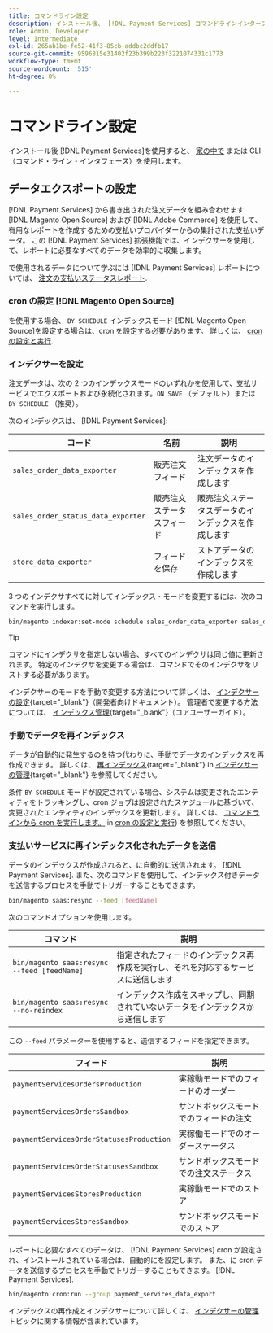 ```yaml
---
title: コマンドライン設定
description: インストール後、 [!DNL Payment Services] コマンドラインインターフェイス (CLI) を使用する。
role: Admin, Developer
level: Intermediate
exl-id: 265ab1be-fe52-41f3-85cb-addbc2ddfb17
source-git-commit: 9596815e31402f23b399b223f3221074331c1773
workflow-type: tm+mt
source-wordcount: '515'
ht-degree: 0%

---
```


# コマンドライン設定

インストール後 [!DNL Payment Services]を使用すると、 [家の中で](payments-home.md) または CLI（コマンド・ライン・インタフェース）を使用します。

## データエクスポートの設定

[!DNL Payment Services] から書き出された注文データを組み合わせます [!DNL Magento Open Source] および [!DNL Adobe Commerce] を使用して、有用なレポートを作成するための支払いプロバイダーからの集計された支払いデータ。 この [!DNL Payment Services] 拡張機能では、インデクサーを使用して、レポートに必要なすべてのデータを効率的に収集します。

で使用されるデータについて学ぶには [!DNL Payment Services] レポートについては、 [注文の支払いステータスレポート](order-payment-status.md#data-used-in-the-report).

### cron の設定 [!DNL Magento Open Source]

を使用する場合、 `BY SCHEDULE` インデックスモード [!DNL Magento Open Source]を設定する場合は、cron を設定する必要があります。 詳しくは、 [cron の設定と実行](https://devdocs.magento.com/guides/v2.4/config-guide/cli/config-cli-subcommands-cron.html).

### インデクサーを設定

注文データは、次の 2 つのインデックスモードのいずれかを使用して、支払サービスでエクスポートおよび永続化されます。`ON SAVE` （デフォルト）または `BY SCHEDULE` （推奨）。

次のインデックスは、 [!DNL Payment Services]:

| コード | 名前 | 説明 |
|    ---    |  ---  |  ---  |
| `sales_order_data_exporter` | 販売注文フィード | 注文データのインデックスを作成します |
| `sales_order_status_data_exporter` | 販売注文ステータスフィード | 販売注文ステータスデータのインデックスを作成します |
| `store_data_exporter` | フィードを保存 | ストアデータのインデックスを作成します |

3 つのインデクサすべてに対してインデックス・モードを変更するには、次のコマンドを実行します。

```bash
bin/magento indexer:set-mode schedule sales_order_data_exporter sales_order_status_data_exporter store_data_exporter
```

>[!TIP]
>
>コマンドにインデクサを指定しない場合、すべてのインデクサは同じ値に更新されます。 特定のインデクサを変更する場合は、コマンドでそのインデクサをリストする必要があります。

インデクサーのモードを手動で変更する方法について詳しくは、 [インデクサーの設定](https://devdocs.magento.com/guides/v2.4/config-guide/cli/config-cli-subcommands-index.html#configure-indexers){target=&quot;_blank&quot;}（開発者向けドキュメント）。 管理者で変更する方法については、 [インデックス管理](https://docs.magento.com/user-guide/system/index-management.html#change-the-index-mode){target=&quot;_blank&quot;}（コアユーザーガイド）。

### 手動でデータを再インデックス

データが自動的に発生するのを待つ代わりに、手動でデータのインデックスを再作成できます。 詳しくは、 [再インデックス](https://devdocs.magento.com/guides/v2.4/config-guide/cli/config-cli-subcommands-index.html#reindex){target=&quot;_blank&quot;} in [インデクサーの管理](https://devdocs.magento.com/guides/v2.4/config-guide/cli/config-cli-subcommands-index.html){target=&quot;_blank&quot;} を参照してください。

条件 `BY SCHEDULE` モードが設定されている場合、システムは変更されたエンティティをトラッキングし、cron ジョブは設定されたスケジュールに基づいて、変更されたエンティティのインデックスを更新します。 詳しくは、 [コマンドラインから cron を実行します。](https://devdocs.magento.com/guides/v2.4/config-guide/cli/config-cli-subcommands-cron.html#config-cli-cron-group-run) in [cron の設定と実行](https://devdocs.magento.com/guides/v2.4/config-guide/cli/config-cli-subcommands-cron.html)) を参照してください。

### 支払いサービスに再インデックス化されたデータを送信

データのインデックスが作成されると、に自動的に送信されます。 [!DNL Payment Services]. また、次のコマンドを使用して、インデックス付きデータを送信するプロセスを手動でトリガーすることもできます。

```bash
bin/magento saas:resync --feed [feedName]
```

次のコマンドオプションを使用します。

| コマンド | 説明 |
|  ---  |  ---  |
| `bin/magento saas:resync --feed [feedName]` | 指定されたフィードのインデックス再作成を実行し、それを対応するサービスに送信します |
| `bin/magento saas:resync --no-reindex` | インデックス作成をスキップし、同期されていないデータをインデックスから送信します |

この `--feed` パラメーターを使用すると、送信するフィードを指定できます。

| フィード | 説明 |
|  ---  |  ---  |
| `paymentServicesOrdersProduction` | 実稼動モードでのフィードのオーダー |
| `paymentServicesOrdersSandbox` | サンドボックスモードでのフィードの注文 |
| `paymentServicesOrderStatusesProduction` | 実稼働モードでのオーダーステータス |
| `paymentServicesOrderStatusesSandbox` | サンドボックスモードでの注文ステータス |
| `paymentServicesStoresProduction` | 実稼動モードでのストア |
| `paymentServicesStoresSandbox` | サンドボックスモードでのストア |

レポートに必要なすべてのデータは、 [!DNL Payment Services] cron が設定され、インストールされている場合は、自動的にを設定します。 また、に cron データを送信するプロセスを手動でトリガーすることもできます。 [!DNL Payment Services].

```bash
bin/magento cron:run --group payment_services_data_export
```

インデックスの再作成とインデクサーについて詳しくは、 [インデクサーの管理](https://devdocs.magento.com/guides/v2.4/config-guide/cli/config-cli-subcommands-index.html) トピックに関する情報が含まれています。
